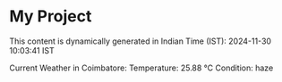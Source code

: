 # My Project

This content is dynamically generated in Indian Time (IST): 2024-11-30 10:03:41 IST


Current Weather in Coimbatore:
Temperature: 25.88 °C
Condition: haze
